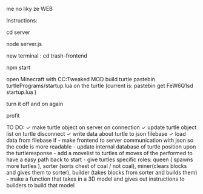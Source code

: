 me no liky ze WEB

Instructions: 

cd server

node server.js

new terminal : cd trash-frontend

npm start

open Minecraft with CC:Tweaked MOD
build turtle
pastebin turtlePrograms/startup.lua on the turtle (current is: pastebin get FeW6Q1sd startup.lua )

turn it off and on again

profit

TO DO: 
    ✓ make turtle object on server on connection 
    ✓ update turtle object list on turtle disconnect
    ✓ write data about turtle to json filebase
    ✓ load data from filebase if 
    - make frontend to server communication with json so the code is more readable
    - update internal database of turtle position upon the turtleresponse
    - add a movelist to turtles of moves of the performed to have a easy path back to start
    - give turtles specific roles: queen ( spawns more turtles ), sorter (sorts chest of coal / not coal), miner(clears blocks and gives them to sorter), builder (takes blocks from sorter and builds them)
    - make a function that takes in a 3D model and gives out instructions to builders to build that model
